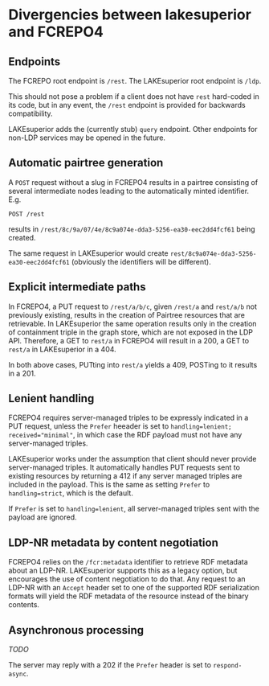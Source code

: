 # Divergencies between lakesuperior and FCREPO4

## Endpoints

The FCREPO root endpoint is `/rest`. The LAKEsuperior root endpoint is `/ldp`.

This should not pose a problem if a client does not have `rest` hard-coded in
its code, but in any event, the `/rest` endpoint is provided for backwards
compatibility.

LAKEsuperior adds the (currently stub) `query` endpoint. Other endpoints for
non-LDP services may be opened in the future.

## Automatic pairtree generation

A `POST` request without a slug in FCREPO4 results in a pairtree consisting of
several intermediate nodes leading to the automatically minted identifier. E.g.

~~~
POST /rest
~~~

results in `/rest/8c/9a/07/4e/8c9a074e-dda3-5256-ea30-eec2dd4fcf61` being
created.

The same request in LAKEsuperior would create
`rest/8c9a074e-dda3-5256-ea30-eec2dd4fcf61` (obviously the identifiers will be
different).

## Explicit intermediate paths

In FCREPO4, a PUT request to `/rest/a/b/c`, given `/rest/a` and `rest/a/b` not
previously existing, results in the creation of Pairtree resources that are
retrievable. In LAKEsuperior the same operation results only in the creation of
containment triple in the graph store, which are not exposed in the LDP API.
Therefore, a GET to `rest/a` in FCREPO4 will result in a 200, a GET to `rest/a`
in LAKEsuperior in a 404.

In both above cases, PUTting into `rest/a` yields a 409, POSTing to it results
in a 201.

## Lenient handling

FCREPO4 requires server-managed triples to be expressly indicated in a PUT
request, unless the `Prefer` heeader is set to
`handling=lenient; received="minimal"`, in which case the RDF payload must not
have any server-managed triples.

LAKEsuperior works under the assumption that client should never provide
server-managed triples. It automatically handles PUT requests sent to existing
resources by returning a 412 if any server managed triples are included in the
payload. This is the same as setting `Prefer` to `handling=strict`, which is
the default.

If `Prefer` is set to `handling=lenient`, all server-managed triples sent with
the payload are ignored.

## LDP-NR metadata by content negotiation

FCREPO4 relies on the `/fcr:metadata` identifier to retrieve RDF metadata about
an LDP-NR. LAKEsuperior supports this as a legacy option, but encourages the
use of content negotiation to do that. Any request to an LDP-NR with an
`Accept` header set to one of the supported RDF serialization formats will
yield the RDF metadata of the resource instead of the binary contents.

## Asynchronous processing

*TODO*

The server may reply with a 202 if the `Prefer` header is set to
`respond-async`.

